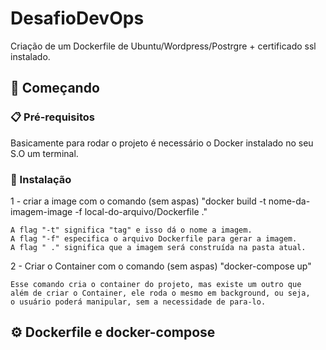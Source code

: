 # DesafioDevOps


Criação de um Dockerfile de Ubuntu/Wordpress/Postrgre + certificado ssl instalado. 

## 🚀 Começando

### 📋 Pré-requisitos
Basicamente para rodar o projeto é necessário o Docker instalado no seu S.O um terminal.

### 🔧 Instalação
 
1 - criar a image com o comando (sem aspas)
    "docker build -t nome-da-imagem-image -f local-do-arquivo/Dockerfile ."

    A flag "-t" significa "tag" e isso dá o nome a imagem.
    A flag "-f" especifica o arquivo Dockerfile para gerar a imagem.
    A flag " ." significa que a imagem será construída na pasta atual.

2 - Criar o Container com o comando (sem aspas)
    "docker-compose up"

    Esse comando cria o container do projeto, mas existe um outro que 
    além de criar o Container, ele roda o mesmo em background, ou seja, 
    o usuário poderá manipular, sem a necessidade de para-lo.

## ⚙️ Dockerfile e docker-compose
